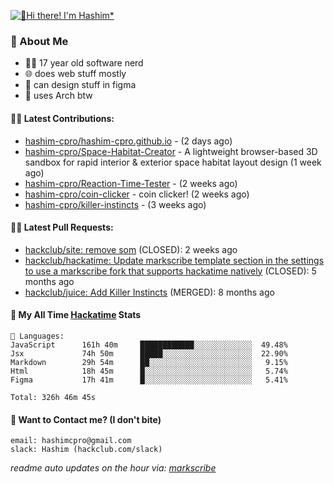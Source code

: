[![👋Hi there! I'm Hashim*](/assets/intro.gif "Go To hashim-ali.work")](https://hashim-ali.work)

### 📖 About Me
- 👨‍💻 17 year old software nerd
- 🌐 does web stuff mostly
- 🎨 can design stuff in figma
- 🐧 uses Arch btw

#### 👷‍♂️ Latest Contributions:
- [hashim-cpro/hashim-cpro.github.io](https://github.com/hashim-cpro/hashim-cpro.github.io) -  (2 days ago)
- [hashim-cpro/Space-Habitat-Creator](https://github.com/hashim-cpro/Space-Habitat-Creator) - A lightweight browser-based 3D sandbox for rapid interior & exterior space habitat layout design (1 week ago)
- [hashim-cpro/Reaction-Time-Tester](https://github.com/hashim-cpro/Reaction-Time-Tester) -  (2 weeks ago)
- [hashim-cpro/coin-clicker](https://github.com/hashim-cpro/coin-clicker) - coin clicker!  (2 weeks ago)
- [hashim-cpro/killer-instincts](https://github.com/hashim-cpro/killer-instincts) -  (3 weeks ago)

#### 🧑‍💻 Latest Pull Requests:
- [hackclub/site: remove som](https://github.com/hackclub/site/pull/1651) (CLOSED): 2 weeks ago
- [hackclub/hackatime: Update markscribe template section in the settings to use a markscribe fork that supports hackatime natively](https://github.com/hackclub/hackatime/pull/258) (CLOSED): 5 months ago
- [hackclub/juice: Add  Killer Instincts](https://github.com/hackclub/juice/pull/248) (MERGED): 8 months ago

#### 📡 My All Time [Hackatime](https://hackatime.hackclub.com) Stats
```
💾 Languages:
JavaScript      161h 40m     ████████████░░░░░░░░░░░░░  49.48%
Jsx             74h 50m      █████░░░░░░░░░░░░░░░░░░░░  22.90%
Markdown        29h 54m      ██░░░░░░░░░░░░░░░░░░░░░░░   9.15%
Html            18h 45m      █░░░░░░░░░░░░░░░░░░░░░░░░   5.74%
Figma           17h 41m      █░░░░░░░░░░░░░░░░░░░░░░░░   5.41%

Total: 326h 46m 45s
```
#### 📮 Want to Contact me? (I don't bite)
```
email: hashimcpro@gmail.com
slack: Hashim (hackclub.com/slack)
```
_readme auto updates on the hour via: [markscribe](https://github.com/hashim-cpro/markscribe)_